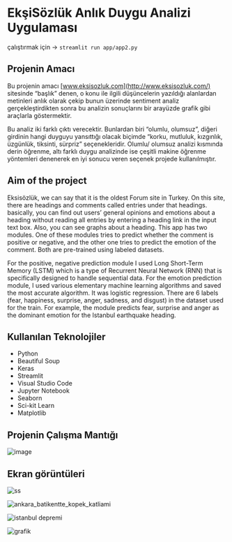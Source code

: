 # EkşiSözlük Anlık Duygu Analizi Uygulaması
çalıştırmak için ->  `streamlit run app/app2.py`

## Projenin Amacı

Bu projenin amacı [www.eksisozluk.com](http://www.eksisozluk.com/) sitesinde “başlık” denen, o konu ile ilgili düşüncelerin yazıldığı alanlardan metinleri  anlık  olarak çekip bunun üzerinde sentiment analiz gerçekleştirdikten sonra bu analizin sonuçlarını bir arayüzde grafik gibi araçlarla göstermektir.

Bu analiz iki farklı çıktı verecektir. Bunlardan biri “olumlu, olumsuz”, diğeri girdinin hangi duyguyu yansıttığı olacak biçimde “korku, mutluluk, kızgınlık, üzgünlük, tiksinti, sürpriz” seçenekleridir. Olumlu/ olumsuz analizi kısmında derin öğrenme, altı farklı duygu analizinde ise çeşitli makine öğrenme yöntemleri denenerek en iyi sonucu veren seçenek projede kullanılmıştır.

## Aim of the project 
Eksisözlük, we can say that it is the oldest Forum site in Turkey. On this site, there are headings and comments called entries under that headings.
basically, you can find out users’ general opinions and emotions about a heading without reading all entries by entering a heading link in the input text box. Also, you can see graphs about a heading.
This app has two modules. One of these modules tries to predict whether the comment is positive or negative, and the other one tries to predict the emotion of the comment. 
Both are pre-trained using labeled datasets.

For the positive, negative prediction module I used Long Short-Term Memory (LSTM) which is a type of Recurrent Neural Network (RNN) that is specifically designed to handle sequential data.
For the emotion prediction module, I used various elementary machine learning algorithms and saved the most accurate algorithm. It was logistic regression. There are 6 labels (fear, happiness, surprise, anger, sadness, and disgust) in the dataset used for the train. For example, the module predicts fear, surprise and anger as the dominant emotion for the Istanbul earthquake heading.

## Kullanılan Teknolojiler
* Python
* Beautiful Soup
* Keras
* Streamlit
* Visual Studio Code
* Jupyter Notebook
* Seaborn
* Sci-kit Learn
* Matplotlib

## Projenin Çalışma Mantığı

![image](https://user-images.githubusercontent.com/59983461/211626243-adfc37cb-a4b2-4133-8520-068bb0990807.png)


## Ekran görüntüleri 

![ss](https://user-images.githubusercontent.com/59983461/211617651-f5e4e1f1-339d-4591-85fe-c2f12115b790.png)

![ankara_batikentte_kopek_katliami](https://user-images.githubusercontent.com/59983461/211617717-a53b5f7f-8d17-4356-8dbb-bfc2bcaf12ec.png)

![istanbul depremi](https://user-images.githubusercontent.com/59983461/211617824-cdfd628a-4ca3-4584-9391-8d772bbf9f60.png)

![grafik](https://user-images.githubusercontent.com/59983461/211617912-b01a39a6-af4b-4457-bba1-f5c3934785fb.png)




